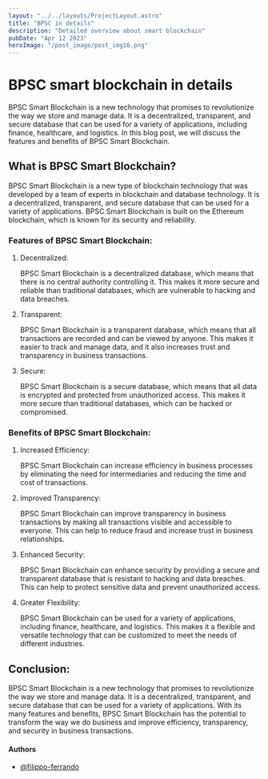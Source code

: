 ```yaml
---
layout: "../../layouts/ProjectLayout.astro"
title: "BPSC in details"
description: "Detailed overview about smart blockchain"
pubDate: "Apr 12 2023"
heroImage: "/post_image/post_img16.png"
---
```


# BPSC smart blockchain in details

BPSC Smart Blockchain is a new technology that promises to revolutionize the way we store and manage data. It is a decentralized, transparent, and secure database that can be used for a variety of applications, including finance, healthcare, and logistics. In this blog post, we will discuss the features and benefits of BPSC Smart Blockchain.

## What is BPSC Smart Blockchain?

BPSC Smart Blockchain is a new type of blockchain technology that was developed by a team of experts in blockchain and database technology. It is a decentralized, transparent, and secure database that can be used for a variety of applications. BPSC Smart Blockchain is built on the Ethereum blockchain, which is known for its security and reliability.

### Features of BPSC Smart Blockchain:

1. Decentralized:
    
    BPSC Smart Blockchain is a decentralized database, which means that there is no central authority controlling it. This makes it more secure and reliable than traditional databases, which are vulnerable to hacking and data breaches.
    
2. Transparent:
    
    BPSC Smart Blockchain is a transparent database, which means that all transactions are recorded and can be viewed by anyone. This makes it easier to track and manage data, and it also increases trust and transparency in business transactions.
    
3. Secure:
    
    BPSC Smart Blockchain is a secure database, which means that all data is encrypted and protected from unauthorized access. This makes it more secure than traditional databases, which can be hacked or compromised.
    

### Benefits of BPSC Smart Blockchain:

1. Increased Efficiency:
    
    BPSC Smart Blockchain can increase efficiency in business processes by eliminating the need for intermediaries and reducing the time and cost of transactions.
    
2. Improved Transparency:
    
    BPSC Smart Blockchain can improve transparency in business transactions by making all transactions visible and accessible to everyone. This can help to reduce fraud and increase trust in business relationships.
    
3. Enhanced Security:
    
    BPSC Smart Blockchain can enhance security by providing a secure and transparent database that is resistant to hacking and data breaches. This can help to protect sensitive data and prevent unauthorized access.
    
4. Greater Flexibility:
    
    BPSC Smart Blockchain can be used for a variety of applications, including finance, healthcare, and logistics. This makes it a flexible and versatile technology that can be customized to meet the needs of different industries.
    

## Conclusion:

BPSC Smart Blockchain is a new technology that promises to revolutionize the way we store and manage data. It is a decentralized, transparent, and secure database that can be used for a variety of applications. With its many features and benefits, BPSC Smart Blockchain has the potential to transform the way we do business and improve efficiency, transparency, and security in business transactions.

#### Authors

- [@filippo-ferrando](https://www.github.com/filippo-ferrando)